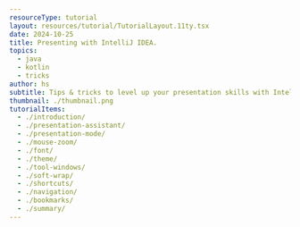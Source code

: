 ```yaml
---
resourceType: tutorial
layout: resources/tutorial/TutorialLayout.11ty.tsx
date: 2024-10-25
title: Presenting with IntelliJ IDEA.
topics:
  - java
  - kotlin
  - tricks
author: hs
subtitle: Tips & tricks to level up your presentation skills with IntelliJ IDEA.
thumbnail: ./thumbnail.png
tutorialItems:
  - ./introduction/
  - ./presentation-assistant/
  - ./presentation-mode/
  - ./mouse-zoom/
  - ./font/
  - ./theme/
  - ./tool-windows/
  - ./soft-wrap/
  - ./shortcuts/
  - ./navigation/
  - ./bookmarks/
  - ./summary/
---
```

